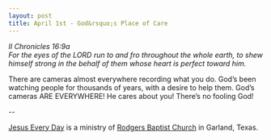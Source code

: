 ```yaml
---
layout: post
title: April 1st - God&rsquo;s Place of Care
---
```


_II Chronicles 16:9a  
For the eyes of the LORD run to and fro throughout the whole earth,
to shew himself strong in the behalf of them whose heart is perfect
toward him._

There are cameras almost everywhere recording what you do.
God&rsquo;s been watching people for thousands of years, with a
desire to help them. God&rsquo;s cameras ARE EVERYWHERE! He cares
about you! There&rsquo;s no fooling God! 

 --

<a href=http://jesuseveryday.net>Jesus Every Day</a> is a ministry of <a href=http://rodgersbaptist.net>Rodgers Baptist Church</a> in Garland, Texas.
